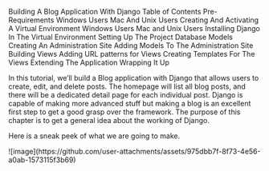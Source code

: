 Building A Blog Application With Django
Table of Contents
Pre-Requirements
Windows Users
Mac And Unix Users
Creating And Activating A Virtual Environment
Windows Users
Mac and Unix Users
Installing Django In The Virtual Environment
Setting Up The Project
Database Models
Creating An Administration Site
Adding Models To The Administration Site
Building Views
Adding URL patterns for Views
Creating Templates For The Views
Extending The Application
Wrapping It Up

In this tutorial, we’ll build a Blog application with Django that allows users to create, edit, and delete posts. The homepage will list all blog posts, and there will be a dedicated detail page for each individual post. Django is capable of making more advanced stuff but making a blog is an excellent first step to get a good grasp over the framework. The purpose of this chapter is to get a general idea about the working of Django.
<p>Here is a sneak peek of what we are going to make.</p>
![image](https://github.com/user-attachments/assets/975dbb7f-8f73-4e56-a0ab-1573115f3b69)


